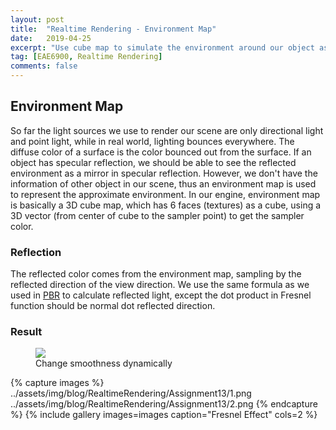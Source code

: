```yaml
---
layout: post
title:  "Realtime Rendering - Environment Map"
date:   2019-04-25
excerpt: "Use cube map to simulate the environment around our object as environment map"
tag: [EAE6900, Realtime Rendering]
comments: false
---
```


## Environment Map

So far the light sources we use to render our scene are only directional light and point light, while in real world, lighting bounces everywhere. The diffuse color of a surface is the color bounced out from the surface. If an object has specular reflection, we should be able to see the reflected environment as a mirror in specular reflection. However, we don't have the information of other object in our scene, thus an environment map is used to represent the approximate environment. 
In our engine, environment map is basically a 3D cube map, which has 6 faces (textures) as a cube, using a 3D vector (from center of cube to the sampler point) to get the sampler color.

### Reflection
The reflected color comes from the environment map, sampling by the reflected direction of the view direction. We use the same formula as we used in [PBR]() to calculate reflected light, except the dot product in Fresnel function should be normal dot reflected direction. 

### Result

<figure>
	<a href="../assets/img/blog/RealtimeRendering/Assignment13/1.gif"><img src="../assets/img/blog/RealtimeRendering/Assignment13/1.gif"></a>
    <figcaption>Change smoothness dynamically</figcaption>
</figure>

{% capture images %}
    ../assets/img/blog/RealtimeRendering/Assignment13/1.png
    ../assets/img/blog/RealtimeRendering/Assignment13/2.png
{% endcapture %}
{% include gallery images=images caption="Fresnel Effect" cols=2 %}
